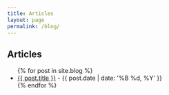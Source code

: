 ```yaml
---
title: Articles
layout: page
permalink: /blog/
---
```


## Articles

<ul>
{% for post in site.blog %}
  <li>
    <a href="{{ post.url }}">{{ post.title }}</a> - {{ post.date | date: '%B %d, %Y' }}
  </li>
{% endfor %}
</ul>